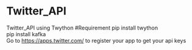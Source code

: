 # Twitter_API
Twitter_API using Twython
#Requirement
pip install twython </br>
pip install kafka </br>
Go to https://apps.twitter.com/ to register your app to get your api keys

